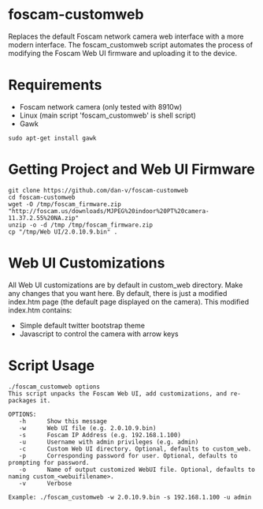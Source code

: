 foscam-customweb
================

Replaces the default Foscam network camera web interface with a more modern interface. The foscam_customweb script automates the process of modifying the Foscam Web UI firmware and uploading it to the device.

Requirements
===
* Foscam network camera (only tested with 8910w)
* Linux (main script 'foscam_customweb' is shell script)
* Gawk
```
sudo apt-get install gawk
```

Getting Project and Web UI Firmware
===
```
git clone https://github.com/dan-v/foscam-customweb
cd foscam-customweb
wget -O /tmp/foscam_firmware.zip "http://foscam.us/downloads/MJPEG%20indoor%20PT%20camera-11.37.2.55%20NA.zip"
unzip -o -d /tmp /tmp/foscam_firmware.zip
cp "/tmp/Web UI/2.0.10.9.bin" .
```

Web UI Customizations
===
All Web UI customizations are by default in custom_web directory. Make any changes that you want here. By default, there is just a modified index.htm page (the default page displayed on the camera). This modified index.htm contains:
* Simple default twitter bootstrap theme
* Javascript to control the camera with arrow keys

Script Usage
===
```
./foscam_customweb options
This script unpacks the Foscam Web UI, add customizations, and re-packages it.

OPTIONS:
   -h      Show this message
   -w      Web UI file (e.g. 2.0.10.9.bin)
   -s      Foscam IP Address (e.g. 192.168.1.100)
   -u      Username with admin privileges (e.g. admin)
   -c      Custom Web UI directory. Optional, defaults to custom_web.
   -p      Corresponding password for user. Optional, defaults to prompting for password. 
   -o      Name of output customized WebUI file. Optional, defaults to naming custom_<webuifilename>.
   -v      Verbose
   
Example: ./foscam_customweb -w 2.0.10.9.bin -s 192.168.1.100 -u admin
```

